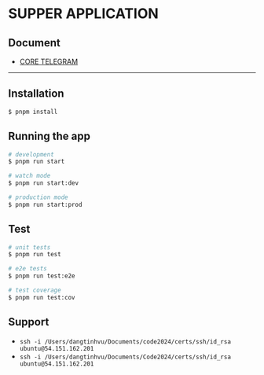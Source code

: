 # SUPPER APPLICATION
## Document
- [CORE TELEGRAM](https://core.telegram.org/bots/api#available-types)
***
## Installation

```bash
$ pnpm install
```

## Running the app

```bash
# development
$ pnpm run start

# watch mode
$ pnpm run start:dev

# production mode
$ pnpm run start:prod
```

## Test

```bash
# unit tests
$ pnpm run test

# e2e tests
$ pnpm run test:e2e

# test coverage
$ pnpm run test:cov
```

## Support
- ```ssh -i /Users/dangtinhvu/Documents/code2024/certs/ssh/id_rsa ubuntu@54.151.162.201```
- ```ssh -i /Users/dangtinhvu/Documents/Code2024/certs/ssh/id_rsa ubuntu@54.151.162.201```